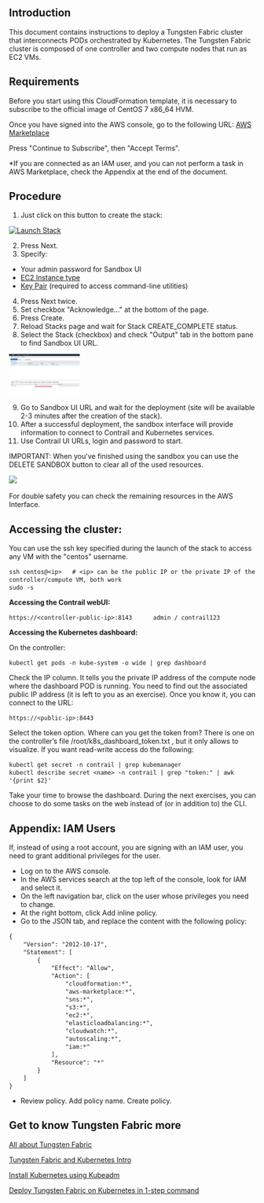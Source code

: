 ## Introduction

This document contains instructions to deploy a Tungsten Fabric cluster that interconnects PODs orchestrated by Kubernetes. The Tungsten Fabric cluster is composed of one controller and two compute nodes that run as EC2 VMs.

## Requirements

Before you start using this CloudFormation template, it is necessary to subscribe to the official image of CentOS 7 x86_64 HVM.

Once you have signed into the AWS console, go to the following URL: <a href="https://aws.amazon.com/marketplace/pp/B00O7WM7QW/" target="_blank">AWS Marketplace</a>

Press "Continue to Subscribe", then "Accept Terms".

*If you are connected as an IAM user, and you can not perform a task in AWS Marketplace, check the Appendix at the end of the document.

## Procedure

1. Just click on this button to create the stack:

<a href="https://console.aws.amazon.com/cloudformation/home#/stacks/new?stackName=tungstenfabric-k8s&amp;templateURL=https://s3-us-west-2.amazonaws.com/tungsten-fabric-sandbox/tungsten_fabric_stack_template.yaml" target="_blank"><img alt="Launch Stack" src="https://cdn.rawgit.com/buildkite/cloudformation-launch-stack-button-svg/master/launch-stack.svg"></a>

2. Press Next.
3. Specify:
 * Your admin password for Sandbox UI
 * <a href="https://aws.amazon.com/ec2/instance-types" target="_blank">EC2 Instance type</a>
 * <a href="https://docs.aws.amazon.com/AWSEC2/latest/UserGuide/ec2-key-pairs.html" target="_blank">Key Pair</a> (required to access command-line utilities)
4. Press Next twice.
5. Set checkbox "Acknowledge..." at the bottom of the page.
6. Press Create.
7. Reload Stacks page and wait for Stack CREATE_COMPLETE status.
8. Select the Stack (checkbox) and check "Output" tab in the bottom pane to find Sandbox UI URL.

[ ![](images/status_stack_small.png) ](images/status_stack_1400x900.png)

9. Go to Sandbox UI URL and wait for the deployment (site will be available 2-3 minutes after the creation of the stack).
10. After a successful deployment, the sandbox interface will provide information to connect to Contrail and Kubernetes services.
11. Use  Contrail UI URLs, login and password to start.

IMPORTANT: When you've finished using the sandbox you can use the DELETE SANDBOX button to clear all of the used resources.

[ ![](images/) ](images/delete_stack_1400x900.png)

For double safety you can check the remaining resources in the AWS Interface.

## Accessing the cluster:

You can use the ssh key specified during the launch of the stack to access any VM with the "centos" username.

```
ssh centos@<ip>   # <ip> can be the public IP or the private IP of the controller/compute VM, both work
sudo -s
```
**Accessing the Contrail webUI:**

```
https://<controller-public-ip>:8143      admin / contrail123
```

**Accessing the Kubernetes dashboard:**

On the controller:

```
kubectl get pods -n kube-system -o wide | grep dashboard
```

Check the IP column. It tells you the private IP address of the compute node where the dashboard POD is running. You need to find out the associated public IP address (it is left to you as an exercise). Once you know it, you can connect to the URL:

```
https://<public-ip>:8443
```

Select the token option. Where can you get the token from? There is one on the controller’s file /root/k8s_dashboard_token.txt , but it only allows to visualize. If you want read-write access do the following:

```
kubectl get secret -n contrail | grep kubemanager
kubectl describe secret <name> -n contrail | grep "token:" | awk '{print $2}'
```

Take your time to browse the dashboard. During the next exercises, you can choose to do some tasks on the web instead of (or in addition to) the CLI.


## Appendix: IAM Users

If, instead of using a root account, you are signing with an IAM user, you need to grant additional privileges for the user.

- Log on to the AWS console.
- In the AWS services search at the top left of the console, look for IAM and select it.
- On the left navigation bar, click on the user whose privileges you need to change.
- At the right bottom, click Add inline policy.
- Go to the JSON tab, and replace the content with the following policy:

```
{
    "Version": "2012-10-17",
    "Statement": [
        {
            "Effect": "Allow",
            "Action": [
                "cloudformation:*",
                "aws-marketplace:*",
                "sns:*",
                "s3:*",
                "ec2:*",
                "elasticloadbalancing:*",
                "cloudwatch:*",
                "autoscaling:*",
                "iam:*"
            ],
            "Resource": "*"
        }
    ]
}
```

- Review policy. Add policy name. Create policy.

## Get to know Tungsten Fabric more

[All about Tungsten Fabric](https://www.juniper.net/documentation/en_US/release-independent/contrail/information-products/pathway-pages/index.html)

[Tungsten Fabric and Kubernetes Intro](https://github.com/Juniper/contrail-controller/wiki/Kubernetes)

[Install Kubernetes using Kubeadm](https://github.com/Juniper/contrail-controller/wiki/Install-K8s-using-Kubeadm)

[Deploy Tungsten Fabric on Kubernetes in 1-step command](Tungsten-Fabric-one-line-install-on-k8s.md)


